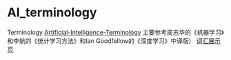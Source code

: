 # AI_terminology

Terminology
[Artificial-Intelligence-Terminology](https://github.com/jiqizhixin/Artificial-Intelligence-Terminology)
主要参考周志华的《机器学习》和李航的《统计学习方法》和Ian Goodfellow的《深度学习》中译版）
[词汇展示页](https://jiqizhixin.github.io/AI-Terminology-page/)
